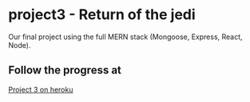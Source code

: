 # project3 - Return of the jedi
Our final project using the full MERN stack (Mongoose, Express, React, Node). 

## Follow the progress at
[Project 3 on heroku](https://project3-temp.herokuapp.com/)